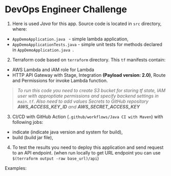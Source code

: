 # DevOps Engineer Challenge

1. Here is used *Java* for this app. Source code is located in `src` directory, where: 
- `AppDemoApplication.java ` - simple lambda application,
- `AppDemoApplicationTests.java` - simple unit tests for methods declared in `AppDemoApplication.java `.

2. Terraform code based on `terraform` directory. This `tf` manifests contain:
- AWS Lambda and iAM role for Lambda
- HTTP API Gateway with Stage, Integration **(Payload version: 2.0)**, Route and Permissions for invoke Lambda function.

>*To run this code you need to create S3 bucket for storing tf state, IAM user with approptiate permissions and specify backend settings in `main.tf`. Also need to add values Secrets to GitHub repository **AWS_ACCESS_KEY_ID** and **AWS_SECRET_ACCESS_KEY***

3. CI/CD with GitHub Action (`.github/workflows/Java CI with Maven`) with following jobs:
- indicate (indicate java version and system for build),
- build (build jar file),


4. To test the results you need to deploy this application and send request to an API endpoint. (when run locally to get URL endpoint you can use `$(terraform output -raw base_url)/api`)

Examples:



